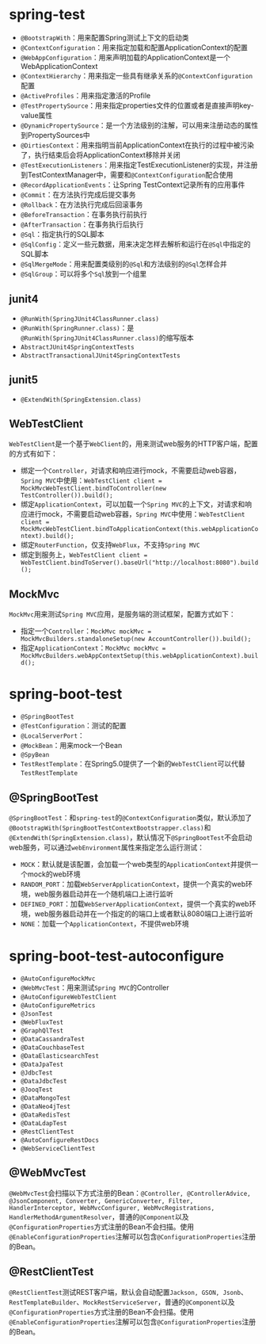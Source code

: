 # spring-test

- `@BootstrapWith`：用来配置Spring测试上下文的启动类
- `@ContextConfiguration`：用来指定加载和配置ApplicationContext的配置
- `@WebAppConfiguration`：用来声明加载的ApplicationContext是一个WebApplicationContext
- `@ContextHierarchy`：用来指定一些具有继承关系的`@ContextConfiguration`配置
- `@ActiveProfiles`：用来指定激活的Profile
- `@TestPropertySource`：用来指定properties文件的位置或者是直接声明key-value属性
- `@DynamicPropertySource`：是一个方法级别的注解，可以用来注册动态的属性到PropertySources中
- `@DirtiesContext`：用来指明当前ApplicationContext在执行的过程中被污染了，执行结束后会将ApplicationContext移除并关闭
- `@TestExecutionListeners`：用来指定TestExecutionListener的实现，并注册到TestContextManager中，需要和`@ContextConfiguration`配合使用
- `@RecordApplicationEvents`：让Spring TestContext记录所有的应用事件
- `@Commit`：在方法执行完成后提交事务
- `@Rollback`：在方法执行完成后回滚事务
- `@BeforeTransaction`：在事务执行前执行
- `@AfterTransaction`：在事务执行后执行
- `@Sql`：指定执行的SQL脚本
- `@SqlConfig`：定义一些元数据，用来决定怎样去解析和运行在`@Sql`中指定的SQL脚本
- `@SqlMergeMode`：用来配置类级别的`@Sql`和方法级别的`@Sql`怎样合并
- `@SqlGroup`：可以将多个`Sql`放到一个组里

## junit4

- `@RunWith(SpringJUnit4ClassRunner.class)`
- `@RunWith(SpringRunner.class)`：是`@RunWith(SpringJUnit4ClassRunner.class)`的缩写版本
- `AbstractJUnit4SpringContextTests`
- `AbstractTransactionalJUnit4SpringContextTests`

## junit5

- `@ExtendWith(SpringExtension.class)`

## WebTestClient

`WebTestClient`是一个基于`WebClient`的，用来测试web服务的HTTP客户端，配置的方式有如下：

- 绑定一个`Controller`，对请求和响应进行mock，不需要启动web容器，`Spring MVC`中使用：`WebTestClient client = MockMvcWebTestClient.bindToController(new TestController()).build();`
- 绑定`ApplicationContext`，可以加载一个`Spring MVC`的上下文，对请求和响应进行mock，不需要启动web容器，`Spring MVC`中使用：`WebTestClient client = MockMvcWebTestClient.bindToApplicationContext(this.webApplicationContext).build();`
- 绑定`RouterFunction`，仅支持`WebFlux`，不支持`Spring MVC`
- 绑定到服务上，`WebTestClient client = WebTestClient.bindToServer().baseUrl("http://localhost:8080").build();`

## MockMvc

`MockMvc`用来测试`Spring MVC`应用，是服务端的测试框架，配置方式如下：

- 指定一个`Controller`：`MockMvc mockMvc = MockMvcBuilders.standaloneSetup(new AccountController()).build();`
- 指定`ApplicationContext`：`MockMvc mockMvc = MockMvcBuilders.webAppContextSetup(this.webApplicationContext).build();`

# spring-boot-test

- `@SpringBootTest`
- `@TestConfiguration`：测试的配置
- `@LocalServerPort`：
- `@MockBean`：用来mock一个Bean
- `@SpyBean`
- `TestRestTemplate`：在Spring5.0提供了一个新的`WebTestClient`可以代替`TestRestTemplate`

## @SpringBootTest

`@SpringBootTest`：和`spring-test`的`@ContextConfiguration`类似，默认添加了`@BootstrapWith(SpringBootTestContextBootstrapper.class)`和`@ExtendWith(SpringExtension.class)`，默认情况下`@SpringBootTest`不会启动web服务，可以通过`webEnvironment`属性来指定怎么运行测试：

- `MOCK`：默认就是该配置，会加载一个web类型的`ApplicationContext`并提供一个mock的web环境
- `RANDOM_PORT`：加载`WebServerApplicationContext`，提供一个真实的web环境，web服务器启动并在一个随机端口上进行监听
- `DEFINED_PORT`：加载`WebServerApplicationContext`，提供一个真实的web环境，web服务器启动并在一个指定的的端口上或者默认8080端口上进行监听
- `NONE`：加载一个`ApplicationContext`，不提供web环境

# spring-boot-test-autoconfigure

- `@AutoConfigureMockMvc`
- `@WebMvcTest`：用来测试`Spring MVC`的Controller
- `@AutoConfigureWebTestClient`
- `@AutoConfigureMetrics`
- `@JsonTest`
- `@WebFluxTest`
- `@GraphQlTest`
- `@DataCassandraTest`
- `@DataCouchbaseTest`
- `@DataElasticsearchTest`
- `@DataJpaTest`
- `@JdbcTest`
- `@DataJdbcTest`
- `@JooqTest`
- `@DataMongoTest`
- `@DataNeo4jTest`
- `@DataRedisTest`
- `@DataLdapTest`
- `@RestClientTest`
- `@AutoConfigureRestDocs`
- `@WebServiceClientTest`

## @WebMvcTest

`@WebMvcTest`会扫描以下方式注册的Bean：`@Controller, @ControllerAdvice, @JsonComponent, Converter, GenericConverter, Filter, HandlerInterceptor, WebMvcConfigurer, WebMvcRegistrations, HandlerMethodArgumentResolver`，普通的`@Component`以及`@ConfigurationProperties`方式注册的Bean不会扫描。使用`@EnableConfigurationProperties`注解可以包含`@ConfigurationProperties`注册的Bean。

## @RestClientTest

`@RestClientTest`测试REST客户端，默认会自动配置`Jackson, GSON, Jsonb`、`RestTemplateBuilder`、`MockRestServiceServer`，普通的`@Component`以及`@ConfigurationProperties`方式注册的Bean不会扫描。使用`@EnableConfigurationProperties`注解可以包含`@ConfigurationProperties`注册的Bean。